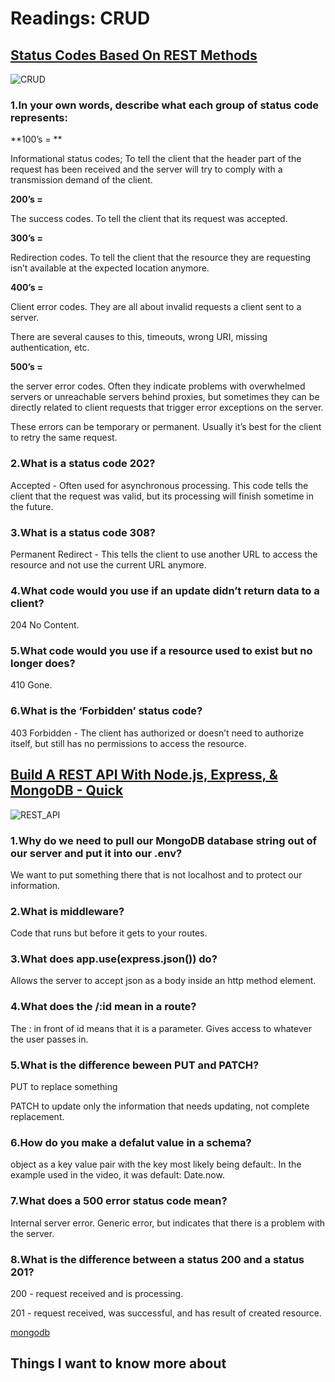 # Readings: CRUD
## [Status Codes Based On REST Methods](https://www.moesif.com/blog/technical/api-design/Which-HTTP-Status-Code-To-Use-For-Every-CRUD-App/)
![CRUD](https://s33046.pcdn.co/wp-content/uploads/2018/12/word-image-228.png)
### 1.In your own words, describe what each group of status code represents:

**100’s = **

Informational status codes; To tell the client that the header part of the request has been received and the server will try to comply with a transmission demand of the client. 

**200’s =**

The success codes. To tell the client that its request was accepted. 
 
 **300’s =**

 Redirection codes. To tell the client that the resource they are requesting isn’t available at the expected location anymore. 
 
 **400’s =**

Client error codes. They are all about invalid requests a client sent to a server.

There are several causes to this, timeouts, wrong URI, missing authentication, etc. 

**500’s =**

the server error codes. Often they indicate problems with overwhelmed servers or unreachable servers behind proxies, but sometimes they can be directly
related to client requests that trigger error exceptions on the server. 

These errors can be temporary or permanent. Usually it’s best for the client to 
retry the same request.


### 2.What is a status code 202?

Accepted - Often used for asynchronous processing. This code tells the client that the request was valid, but its processing will finish sometime in the future. 

### 3.What is a status code 308?
Permanent Redirect - This tells the client to use another URL to access the resource and not use the current URL anymore. 

### 4.What code would you use if an update didn’t return data to a client?

204 No Content.

### 5.What code would you use if a resource used to exist but no longer does?

410 Gone.

### 6.What is the ‘Forbidden’ status code?

403 Forbidden - The client has authorized or doesn’t need to authorize itself, but still has no permissions to access the resource.


## [Build A REST API With Node.js, Express, & MongoDB - Quick](https://www.youtube.com/watch?v=fgTGADljAeg)
![REST_API](https://bryanavery.co.uk/wp-content/uploads/2018/10/REST_API-9n6uoy5tzn.png)

### 1.Why do we need to pull our MongoDB database string out of our server and put it into our .env?

We want to put something there that is not localhost and to protect our information.

### 2.What is middleware?

Code that runs but before it gets to your routes.

### 3.What does app.use(express.json()) do?

Allows the server to accept json as a body inside an http method element.

### 4.What does the /:id mean in a route?

The : in front of id means that it is a parameter. Gives access to whatever the user passes in.

### 5.What is the difference beween PUT and PATCH?

PUT to replace something

PATCH to update only the information that needs updating, not complete replacement.

### 6.How do you make a defalut value in a schema?

 object as a key value pair with the key most likely being default:. In the example used in the video, it was default: Date.now.
 
### 7.What does a 500 error status code mean?

Internal server error. Generic error, but indicates that there is a problem with the server.

### 8.What is the difference between a status 200 and a status 201?

 200 - request received and is processing.
 
 201 - request received, was successful, and has result of created resource.
 
 [mongodb](https://www.mongodb.com/live/register?tck=docs)
 ## Things I want to know more about
 
